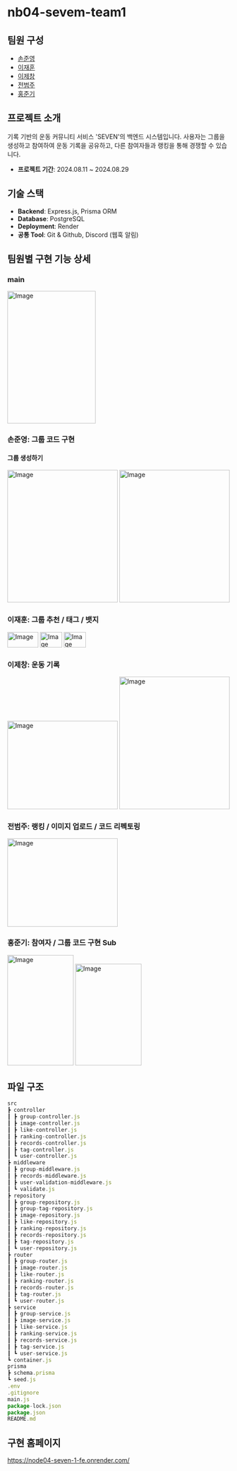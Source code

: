 # nb04-sevem-team1

## 팀원 구성

- [손준영](https://github.com/proteiin)
- [이재훈](https://github.com/jaehoon21)
- [이제창](https://github.com/Jerang2)
- [전범주](https://github.com/intwocave)
- [홍준기](https://github.com/InsipidPie1229)

## 프로젝트 소개

기록 기반의 운동 커뮤니티 서비스 'SEVEN'의 백엔드 시스템입니다. 사용자는 그룹을 생성하고 참여하여 운동 기록을 공유하고, 다른 참여자들과 랭킹을 통해 경쟁할 수 있습니다.

- **프로젝트 기간**: 2024.08.11 ~ 2024.08.29

## 기술 스택

- **Backend**: Express.js, Prisma ORM
- **Database**: PostgreSQL
- **Deployment**: Render
- **공통 Tool**: Git & Github, Discord (웹훅 알림)

## 팀원별 구현 기능 상세
### main
<img width="200" height="300" alt="Image" src="https://github.com/user-attachments/assets/697c8edd-117c-483b-8fa8-c8cce76398f4" />


### 손준영: 그룹 코드 구현
#### 그룹 생성하기
<img width="250" height="300" alt="Image" src="https://github.com/user-attachments/assets/107dea1e-7a11-4da2-8f89-2325e35f505a" />
<img width="250" height="300" alt="Image" src="https://github.com/user-attachments/assets/c5aeb077-4c28-4bec-a4e5-54a524c714db" />




### 이재훈: 그룹 추천 / 태그 / 뱃지
<img width="70" height="35" alt="Image" src="https://github.com/user-attachments/assets/66a31b41-475a-4e1d-a25e-63b9f7a43d4e" />
<img width="50" height="35" alt="Image" src="https://github.com/user-attachments/assets/04ab1835-321d-4126-bc4a-faf1da6aa4b5" />
<img width="50" height="35" alt="Image" src="https://github.com/user-attachments/assets/1a9a0b4d-fd75-4676-880d-b3c50d85c119" />



### 이제창: 운동 기록
<img width="250" height="200" alt="Image" src="https://github.com/user-attachments/assets/56a7f5fb-9349-4233-919a-03bbf9896708" />
<img width="250" height="300" alt="Image" src="https://github.com/user-attachments/assets/67a676d5-275c-4959-a368-ae4d86547773" />



### 전범주: 랭킹 / 이미지 업로드 / 코드 리펙토링
<img width="250" height="200" alt="Image" src="https://github.com/user-attachments/assets/c33a37ff-e6c5-45e6-ac72-5b4251157d62" />




### 홍준기: 참여자 / 그룹 코드 구현 Sub
<img width="150" height="250" alt="Image" src="https://github.com/user-attachments/assets/ae6fe2d8-7c2e-4db6-8689-673e3fa5db3b" />
<img width="150" height="230" alt="Image" src="https://github.com/user-attachments/assets/4fe1b069-9c2f-44f8-abd4-5158f12d4dad" />





## 파일 구조

```jsx
src
┣ controller
┃ ┣ group-controller.js
┃ ┣ image-controller.js
┃ ┣ like-controller.js
┃ ┣ ranking-controller.js
┃ ┣ records-controller.js
┃ ┣ tag-controller.js
┃ ┗ user-controller.js
┣ middleware
┃ ┣ group-middleware.js
┃ ┣ records-middleware.js
┃ ┣ user-validation-middleware.js
┃ ┗ validate.js
┣ repository
┃ ┣ group-repository.js
┃ ┣ group-tag-repository.js
┃ ┣ image-repository.js
┃ ┣ like-repository.js
┃ ┣ ranking-repository.js
┃ ┣ records-repository.js
┃ ┣ tag-repository.js
┃ ┗ user-repository.js
┣ router
┃ ┣ group-router.js
┃ ┣ image-router.js
┃ ┣ like-router.js
┃ ┣ ranking-router.js
┃ ┣ records-router.js
┃ ┣ tag-router.js
┃ ┗ user-router.js
┣ service
┃ ┣ group-service.js
┃ ┣ image-service.js
┃ ┣ like-service.js
┃ ┣ ranking-service.js
┃ ┣ records-service.js
┃ ┣ tag-service.js
┃ ┗ user-service.js
┗ container.js
prisma
┣ schema.prisma
┗ seed.js
.env
.gitignore
main.js
package-lock.json
package.json
README.md
```

## 구현 홈페이지

https://node04-seven-1-fe.onrender.com/









